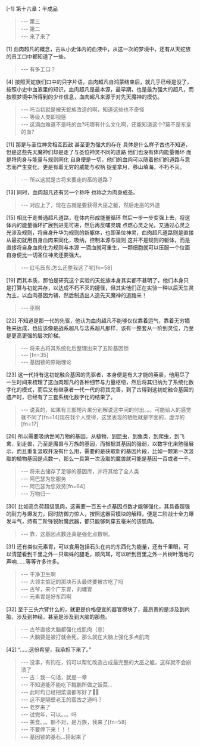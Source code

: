 
[-1] 第十六章：半成品
>--- 第三<br>
>--- 第二<br>
>--- 来了来了<br>

[1] 血肉超凡的概念，古从小史体内的血液中，从这一次的梦境中，还有从天蛇族的员工口中都知道了一些。
>--- 有多工口？<br>

[4] 按照天蛇族们口中的只字片语，血肉超凡自鸿蒙结束后，就几乎已经是没了，按照小史中血液里的知识，血肉超凡是最本源，最早期，也是最为强大的超凡，而按照梦境中所得到的少许信息，血肉超凡来源于对先天魔神的模仿。
>--- 吒当初就是被天蛇族改造的啊，知道这些也不奇怪<br>
>--- 等级人类即视感<br>
>--- 这滴血难道不是吒的血?吒哪有什么文化啊，还能知道这个?莫不是东皇的血?<br>

[11] 那是与圣位神灵相互匹敌 甚至更为强大的存在 具体是什么样子古也不知道，但是这些先天魔神们却是走了与圣位神灵不同的道路 他们也没有体内能量循环 而是将肉身与能量与规则同化 自身便是一切，他们的血肉可以随着他们的道路与意志而产生变化，更是有着无穷的威能与权柄 捉星拿月，移山填海，不朽不灭。
>--- 所以这就是古将来要走的巫的道路？<br>

[13] 同时，血肉超凡还有另一个称呼 也称之为肉身成圣。
>--- 对应上了，现在古就是要获得大巫之躯，然后走巫的外道<br>

[15] 相比于走普通超凡道路，在体内形成能量循环 然后一步一步变强上去，将这体内的能量循环扩展到进无可进，然后再反哺灵魂 点燃心灵之光，又通过心灵之光涉及规则，将自身升华为规则的新躯体，也即圣位神灵，血肉超凡道路则是直接从最初就用自身血肉来同化，吸纳，控制本源与规则 这并不是规则的躯体，而是直接将自身血肉化为规则与本源 一滴血就可重生，一颗细胞就可以压服一个位面 自身便比一切圣位神灵还要强大。
>--- 红毛辰东:怎么还整我这了呢[fn=58]<br>

[19] 而其本质，那怕是研究这个实验的天蛇族本身其实都不甚明了，他们本身只是打算与初蛇共存，以达成不朽不灭的捷径，但其实他们正在实验一种以后天生灵为主，以血肉基因为辅，然后制造出人造先天魔神的道路来！
>--- 巫啊<br>

[22] 不知道是那一代的先驱，他认为血肉超凡不能够仅仅靠着运气，靠着无穷牺牲来达成，也应该像是战系超凡与法系超凡那样，该有一整套从一阶到灵位，乃至是更高更强的层次阶梯。
>--- 将来古将其系统化后整理出来了五阶基因锁<br>
>--- [fn=35]<br>
>--- 基因锁的原始理论<br>

[23] 这一代持有这初蛇融合基因的先驱者，本身便是有大才能的英豪，他用尽了一生时间来梳理了这血肉超凡的各种细节与力量枢纽，然后将其归纳为了系统化数字化的模式，而后又有继承者一代一代的将其完善，到了古得到这初蛇融合基因的遗产时，已经有了三套系统化数字化的结果了。
>--- 说真的，如果有三部短片来分别解说这中间的付出。。。可能给人的感觉就不同了[fn=14]现在我个人觉得，这里表现的牺牲就是字面的，虚浮的[fn=17]<br>

[26] 所以需要吸纳世间万物的基因，从植物，到昆虫，到鱼类，到爬虫，到飞禽，到走兽，乃至是魔兽与万族的基因，而根据其基因的强弱，以数字化来勉强展示，而且重复汲取并没有什么用，需要的是获取新的基因片段，比如一颗第一次汲取的植物基因是点数一，那么一具第一次汲取的魔兽就可能是基因一百或者一千。
>--- 将来古储存了足够的基因库，并将其给了全人类<br>
>--- 阿巴瑟为您服务<br>
>--- 阿巴瑟为您效劳[fn=64]<br>
>--- 万物归一<br>

[30] 比如高负荷超级肌肉，这需要一百五十点基因点数才能够强化，其具备超强的耐力与爆发力，同时防御力惊人，按照这器官模块的解释，便是二阶战士全力爆发斗气，持有二阶锋锐附魔武器，都只能够刺穿五毫米的该肌肉。
>--- 靠，这基因点数还真是强化点数啊。<br>

[31] 还有类似元素胃，可以食用包括石头在内的东西化为能量，还有千里眼，可以清楚看到千里之外一只蜘蛛的腿毛，顺风耳，可以听到百里之外一片树叶落地的声响……等等许多许多。
>--- 干净卫生啊<br>
>--- 大领主惦记的那块石头最终要被古吃了吗<br>
>--- 古爷，来个广东胃，刘墉胃<br>
>--- 元素胃是好东西啊<br>

[32] 至于三头六臂什么的，就更是价格便宜的器官模块了，最昂贵的是涉及到内脏，涉及到神经，甚至是涉及到大脑的那些。
>--- 古爷直接大脑都强化成肌肉（悲）<br>
>--- 大脑要是被打就会死，那么就在大脑上强化多点肌肉<br>

[42] “……这份希望，我承担下来了。”
>--- 没事，有钧在，钧可以帮忙改造古成最完整的大巫之躯，这样就不会崩溃了<br>
>--- 古：我一句话，就是一章<br>
>--- 不知道能不能吃下鲲鹏所做之饭菜…<br>
>--- 此时均已经把菜谱都写好了👌🏻<br>
>--- 这不是隔壁老王的蛮古之道吗？<br>
>--- 老罗来了<br>
>--- 过完年，可以。。。吗<br>
>--- 美食。。。额不对，是万族，我来了[fn=58]<br>
>--- 不要停下来！！！<br>
>--- 基因锁的基石…搭起来了<br>
